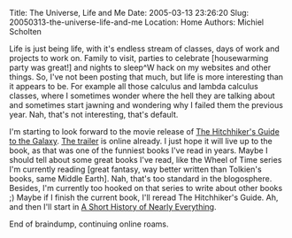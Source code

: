 Title: The Universe, Life and Me
Date: 2005-03-13 23:26:20
Slug: 20050313-the-universe-life-and-me
Location: Home
Authors: Michiel Scholten

<p>Life is just being life, with it's endless stream of classes, days of work and projects to work on. Family to visit, parties to celebrate [housewarming party was great!] and nights to sleep^W hack on my websites and other things. So, I've not been posting that much, but life is more interesting than it appears to be. For example all those calculus and lambda calculus classes, where I sometimes wonder where the hell they are talking about and sometimes start jawning and wondering why I failed them the previous year. Nah, that's not interesting, that's default.</p>

<p>I'm starting to look forward to the movie release of <a href="http://imdb.com/title/tt0371724/">The Hitchhiker's Guide to the Galaxy</a>. <a href="/~mbscholt/blogmarks.php?year=2005&amp;month=03#url358">The trailer</a> is online already. I just hope it will live up to the book, as that was one of the funniest books I've read in years. Maybe I should tell about some great books I've read, like the Wheel of Time series I'm currently reading [great fantasy, way better written than Tolkien's books, same Middle Earth]. Nah, that's too standard in the blogosphere. Besides, I'm currently too hooked on that series to write about other books ;) Maybe if I finish the current book, I'll reread The Hitchhiker's Guide. Ah, and then I'll start in <a href="http://www.randomhouse.com/features/billbryson/bb_title/display.pperl?0-7679-0818-X">A Short History of Nearly Everything</a>.</p>

<p>End of braindump, continuing online roams.</p>